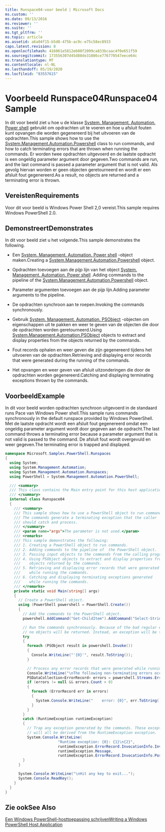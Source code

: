```yaml
---
title: Runspace04-voor beeld | Microsoft Docs
ms.custom: ''
ms.date: 09/13/2016
ms.reviewer: ''
ms.suite: ''
ms.tgt_pltfrm: ''
ms.topic: article
ms.assetid: a6a04f15-b5d8-475b-ac9c-e75c58ec8933
caps.latest.revision: 8
ms.openlocfilehash: 416061e5812e608f2099ca833bcaac4f0e651f59
ms.sourcegitcommit: 173556307d45d88de31086ce776770547eece64c
ms.translationtype: MT
ms.contentlocale: nl-NL
ms.lasthandoff: 05/19/2020
ms.locfileid: "83557615"
---
```

# <a name="runspace04-sample"></a><span data-ttu-id="6e9a5-102">Voorbeeld Runspace04</span><span class="sxs-lookup"><span data-stu-id="6e9a5-102">Runspace04 Sample</span></span>

<span data-ttu-id="6e9a5-103">In dit voor beeld ziet u hoe u de klasse [System. Management. Automation. Power shell](/dotnet/api/system.management.automation.powershell) gebruikt om opdrachten uit te voeren en hoe u afsluit fouten kunt opvangen die worden gegenereerd bij het uitvoeren van de opdrachten.</span><span class="sxs-lookup"><span data-stu-id="6e9a5-103">This sample shows how to use the [System.Management.Automation.Powershell](/dotnet/api/system.management.automation.powershell) class to run commands, and how to catch terminating errors that are thrown when running the commands.</span></span> <span data-ttu-id="6e9a5-104">Er worden twee opdrachten uitgevoerd en de laatste opdracht is een ongeldig parameter argument door gegeven.</span><span class="sxs-lookup"><span data-stu-id="6e9a5-104">Two commands are run, and the last command is passed a parameter argument that is not valid.</span></span> <span data-ttu-id="6e9a5-105">Als gevolg hiervan worden er geen objecten geretourneerd en wordt er een afsluit fout gegenereerd.</span><span class="sxs-lookup"><span data-stu-id="6e9a5-105">As a result, no objects are returned and a terminating error is thrown.</span></span>

## <a name="requirements"></a><span data-ttu-id="6e9a5-106">Vereisten</span><span class="sxs-lookup"><span data-stu-id="6e9a5-106">Requirements</span></span>

<span data-ttu-id="6e9a5-107">Voor dit voor beeld is Windows Power Shell 2,0 vereist.</span><span class="sxs-lookup"><span data-stu-id="6e9a5-107">This sample requires Windows PowerShell 2.0.</span></span>

## <a name="demonstrates"></a><span data-ttu-id="6e9a5-108">Demonstreert</span><span class="sxs-lookup"><span data-stu-id="6e9a5-108">Demonstrates</span></span>

<span data-ttu-id="6e9a5-109">In dit voor beeld ziet u het volgende.</span><span class="sxs-lookup"><span data-stu-id="6e9a5-109">This sample demonstrates the following.</span></span>

- <span data-ttu-id="6e9a5-110">Een [System. Management. Automation. Power shell](/dotnet/api/system.management.automation.powershell) -object maken.</span><span class="sxs-lookup"><span data-stu-id="6e9a5-110">Creating a [System.Management.Automation.Powershell](/dotnet/api/system.management.automation.powershell) object.</span></span>

- <span data-ttu-id="6e9a5-111">Opdrachten toevoegen aan de pijp lijn van het object [System. Management. Automation. Power shell](/dotnet/api/system.management.automation.powershell) .</span><span class="sxs-lookup"><span data-stu-id="6e9a5-111">Adding commands to the pipeline of the [System.Management.Automation.Powershell](/dotnet/api/system.management.automation.powershell) object.</span></span>

- <span data-ttu-id="6e9a5-112">Parameter argumenten toevoegen aan de pijp lijn.</span><span class="sxs-lookup"><span data-stu-id="6e9a5-112">Adding parameter arguments to the pipeline.</span></span>

- <span data-ttu-id="6e9a5-113">De opdrachten synchroon aan te roepen.</span><span class="sxs-lookup"><span data-stu-id="6e9a5-113">Invoking the commands synchronously.</span></span>

- <span data-ttu-id="6e9a5-114">Gebruik [System. Management. Automation. PSObject](/dotnet/api/System.Management.Automation.PSObject) -objecten om eigenschappen uit te pakken en weer te geven van de objecten die door de opdrachten worden geretourneerd.</span><span class="sxs-lookup"><span data-stu-id="6e9a5-114">Using [System.Management.Automation.PSObject](/dotnet/api/System.Management.Automation.PSObject) objects to extract and display properties from the objects returned by the commands.</span></span>

- <span data-ttu-id="6e9a5-115">Fout records ophalen en weer geven die zijn gegenereerd tijdens het uitvoeren van de opdrachten.</span><span class="sxs-lookup"><span data-stu-id="6e9a5-115">Retrieving and displaying error records that were generated during the running of the commands.</span></span>

- <span data-ttu-id="6e9a5-116">Het opvangen en weer geven van afsluit uitzonderingen die door de opdrachten worden gegenereerd.</span><span class="sxs-lookup"><span data-stu-id="6e9a5-116">Catching and displaying terminating exceptions thrown by the commands.</span></span>

## <a name="example"></a><span data-ttu-id="6e9a5-117">Voorbeeld</span><span class="sxs-lookup"><span data-stu-id="6e9a5-117">Example</span></span>

<span data-ttu-id="6e9a5-118">In dit voor beeld worden opdrachten synchroon uitgevoerd in de standaard runs Pace van Windows Power shell.</span><span class="sxs-lookup"><span data-stu-id="6e9a5-118">This sample runs commands synchronously in the default runspace provided by Windows PowerShell.</span></span> <span data-ttu-id="6e9a5-119">Met de laatste opdracht wordt een afsluit fout gegenereerd omdat een ongeldig parameter argument wordt door gegeven aan de opdracht.</span><span class="sxs-lookup"><span data-stu-id="6e9a5-119">The last command throws a terminating error because a parameter argument that is not valid is passed to the command.</span></span> <span data-ttu-id="6e9a5-120">De afsluit fout wordt overgevuld en weer gegeven.</span><span class="sxs-lookup"><span data-stu-id="6e9a5-120">The terminating error is trapped and displayed.</span></span>

```csharp
namespace Microsoft.Samples.PowerShell.Runspaces
{
  using System;
  using System.Management.Automation;
  using System.Management.Automation.Runspaces;
  using PowerShell = System.Management.Automation.PowerShell;

  /// <summary>
  /// This class contains the Main entry point for this host application.
  /// </summary>
  internal class Runspace04
  {
    /// <summary>
    /// This sample shows how to use a PowerShell object to run commands.
    /// The commands generate a terminating exception that the caller
    /// should catch and process.
    /// </summary>
    /// <param name="args">The parameter is not used.</param>
    /// <remarks>
    /// This sample demonstrates the following:
    /// 1. Creating a PowerShell object to run commands.
    /// 2. Adding commands to the pipeline of  the PowerShell object.
    /// 3. Passing input objects to the commands from the calling program.
    /// 4. Using PSObject objects to extract and display properties from the
    ///    objects returned by the commands.
    /// 5. Retrieving and displaying error records that were generated
    ///    while running the commands.
    /// 6. Catching and displaying terminating exceptions generated
    ///    while running the commands.
    /// </remarks>
    private static void Main(string[] args)
    {
      // Create a PowerShell object.
      using (PowerShell powershell = PowerShell.Create())
      {
        // Add the commands to the PowerShell object.
        powershell.AddCommand("Get-ChildItem").AddCommand("Select-String").AddArgument("*");

        // Run the commands synchronously. Because of the bad regular expression,
        // no objects will be returned. Instead, an exception will be thrown.
        try
        {
          foreach (PSObject result in powershell.Invoke())
          {
            Console.WriteLine("'{0}'", result.ToString());
          }

          // Process any error records that were generated while running the commands.
          Console.WriteLine("\nThe following non-terminating errors occurred:\n");
          PSDataCollection<ErrorRecord> errors = powershell.Streams.Error;
          if (errors != null && errors.Count > 0)
          {
            foreach (ErrorRecord err in errors)
            {
              System.Console.WriteLine("    error: {0}", err.ToString());
            }
          }
        }
        catch (RuntimeException runtimeException)
        {
          // Trap any exception generated by the commands. These exceptions
          // will all be derived from the RuntimeException exception.
          System.Console.WriteLine(
                        "Runtime exception: {0}: {1}\n{2}",
                        runtimeException.ErrorRecord.InvocationInfo.InvocationName,
                        runtimeException.Message,
                        runtimeException.ErrorRecord.InvocationInfo.PositionMessage);
        }
      }

      System.Console.WriteLine("\nHit any key to exit...");
      System.Console.ReadKey();
    }
  }
}
```

## <a name="see-also"></a><span data-ttu-id="6e9a5-121">Zie ook</span><span class="sxs-lookup"><span data-stu-id="6e9a5-121">See Also</span></span>

[<span data-ttu-id="6e9a5-122">Een Windows PowerShell-hosttoepassing schrijven</span><span class="sxs-lookup"><span data-stu-id="6e9a5-122">Writing a Windows PowerShell Host Application</span></span>](./writing-a-windows-powershell-host-application.md)
